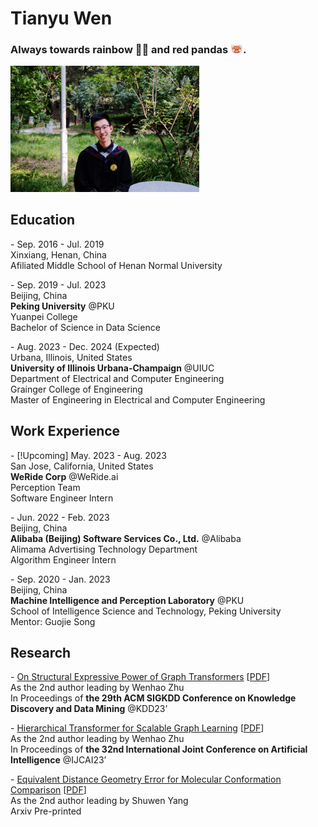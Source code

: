 # Tianyu Wen

### Always towards rainbow 🏳️‍🌈 and red pandas <img src="./redpanda.png" alt="drawing" width=20/>.

<img src="./IMG_2272.jpeg" alt="drawing" width=60%/>

## Education
\- Sep. 2016 - Jul. 2019\
Xinxiang, Henan, China\
Afiliated Middle School of Henan Normal University

\- Sep. 2019 - Jul. 2023\
Beijing, China\
**Peking University** @PKU\
Yuanpei College\
Bachelor of Science in Data Science

\- Aug. 2023 - Dec. 2024 (Expected)\
Urbana, Illinois, United States\
**University of Illinois Urbana-Champaign** @UIUC\
Department of Electrical and Computer Engineering\
Grainger College of Engineering\
Master of Engineering in Electrical and Computer Engineering


## Work Experience
\- [!Upcoming] May. 2023 - Aug. 2023\
San Jose, California, United States\
**WeRide Corp** @WeRide.ai\
Perception Team\
Software Engineer Intern

\- Jun. 2022 - Feb. 2023\
Beijing, China\
**Alibaba (Beijing) Software Services Co., Ltd.** @Alibaba\
Alimama Advertising Technology Department\
Algorithm Engineer Intern

\- Sep. 2020 - Jan. 2023\
Beijing, China\
**Machine Intelligence and Perception Laboratory** @PKU\
School of Intelligence Science and Technology, Peking University\
Mentor: Guojie Song

## Research
\- [On Structural Expressive Power of Graph Transformers](https://dl.acm.org/doi/10.1145/3580305.3599451) [[PDF](https://dl.acm.org/doi/pdf/10.1145/3580305.3599451)]\
As the 2nd author leading by Wenhao Zhu\
In Proceedings of **the 29th ACM SIGKDD Conference on Knowledge Discovery and Data Mining** @KDD23’

\- [Hierarchical Transformer for Scalable Graph Learning](https://www.ijcai.org/proceedings/2023/523) [[PDF](https://www.ijcai.org/proceedings/2023/0523.pdf)]\
As the 2nd author leading by Wenhao Zhu\
In Proceedings of **the 32nd International Joint Conference on Artificial Intelligence** @IJCAI23’

\- [Equivalent Distance Geometry Error for Molecular Conformation Comparison](https://arxiv.org/abs/2201.08714) [[PDF](https://arxiv.org/pdf/2201.08714.pdf)]\
As the 2nd author leading by Shuwen Yang\
Arxiv Pre-printed